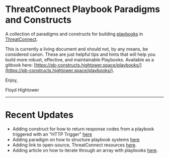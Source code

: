 # ThreatConnect Playbook Paradigms and Constructs

A collection of paradigms and constructs for building [playbooks](http://kb.threatconnect.com/customer/en/portal/articles/2744775-playbooks) in [ThreatConnect](https://app.threatconnect.com).

This is currently a living document and should not, by any means, be considered canon. These are just helpful tips and hints that will help you build more robust, effective, and maintainable Playbooks. Available as a gitbook here: [https://pb-constructs.hightower.space/playbooks/](https://pb-constructs.hightower.space/playbooks/).

Enjoy,

Floyd Hightower

---

# Recent Updates

- Adding construct for how to return response codes from a playbook triggered with an "HTTP Trigger" [here](https://pb-constructs.hightower.space/playbooks/constructs/http_response_codes)
- Adding paradigm on how to structure playbook systems [here](https://pb-constructs.hightower.space/playbooks/paradigms/structuring-playbook-systems)
- Adding link to open-source, ThreatConnect resources [here](https://tc.hightower.space/).
- Adding article on how to iterate through an array with playbooks [here](https://pb-constructs.hightower.space/playbooks/constructs/array-iteration).
